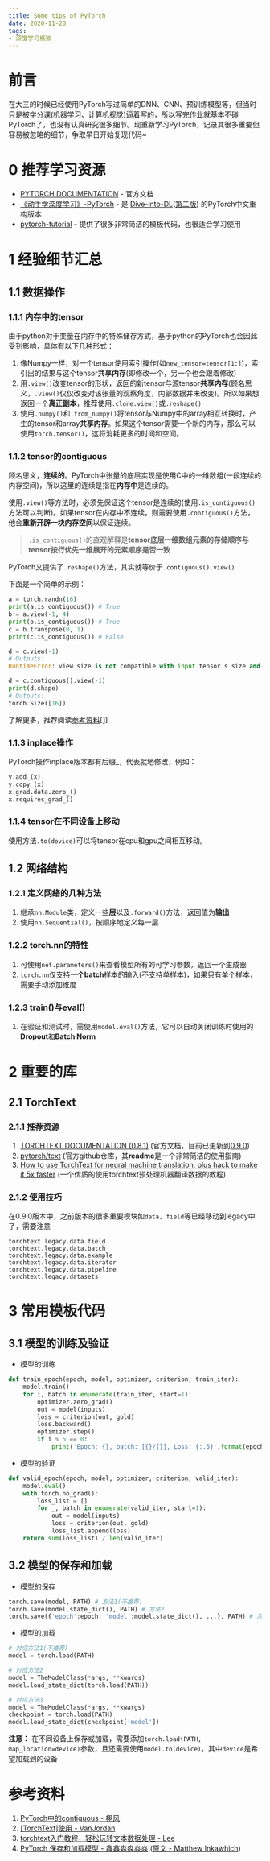 ```yaml
---
title: Some tips of PyTorch
date: 2020-11-28
tags:
- 深度学习框架
---
```

# 前言
在大三的时候已经使用PyTorch写过简单的DNN、CNN、预训练模型等，但当时只是被学分课(机器学习、计算机视觉)逼着写的，所以写完作业就基本不碰PyTorch了，也没有认真研究很多细节。现重新学习PyTorch，记录其很多重要但容易被忽略的细节，争取早日开始复现代码~

# 0 推荐学习资源
* [PYTORCH DOCUMENTATION](https://pytorch.org/docs/stable/index.html) - 官方文档
* [《动手学深度学习》-PyTorch](https://tangshusen.me/Dive-into-DL-PyTorch/#/) - 是 [Dive-into-DL](http://zh.d2l.ai/)([第二版](https://zh-v2.d2l.ai/index.html)) 的PyTorch中文重构版本
* [pytorch-tutorial](https://github.com/yunjey/pytorch-tutorial) - 提供了很多非常简洁的模板代码，也很适合学习使用

# 1 经验细节汇总
## 1.1 数据操作
### 1.1.1 内存中的tensor
由于python对于变量在内存中的特殊储存方式，基于python的PyTorch也会因此受到影响，具体有以下几种形式：
1. 像Numpy一样，对一个tensor使用索引操作(如```new_tensor=tensor[1:]```)，索引出的结果与这个tensor**共享内存**(即修改一个，另一个也会跟着修改)
2. 用```.view()```改变tensor的形状，返回的新tensor与源tensor**共享内存**(顾名思义，```.view()```仅仅改变对该张量的观察角度，内部数据并未改变)。所以如果想返回一个**真正副本**，推荐使用```.clone.view()```或```.reshape()```
3. 使用```.numpy()```和```.from_numpy()```将tensor与Numpy中的array相互转换时，产生的tensor和array**共享内存**。如果这个tensor需要一个新的内存，那么可以使用```torch.tensor()```，这将消耗更多的时间和空间。

### 1.1.2 tensor的contiguous
顾名思义，**连续的**。PyTorch中张量的底层实现是使用C中的一维数组(一段连续的内存空间)，所以这里的连续是指在**内存中**是连续的。

使用```.view()```等方法时，必须先保证这个tensor是连续的(使用```.is_contiguous()```方法可以判断)。如果tensor在内存中不连续，则需要使用```.contiguous()```方法，他会**重新开辟一块内存空间**以保证连续。

> ```.is_contiguous()```的直观解释是**tensor底层一维数组元素的存储顺序与tensor按行优先一维展开的元素顺序是否一致**

PyTorch又提供了```.reshape()```方法，其实就等价于```.contiguous().view()```

下面是一个简单的示例：  
```python
a = torch.randn(16)
print(a.is_contiguous()) # True
b = a.view(-1, 4)
print(b.is_contiguous()) # True
c = b.transpose(0, 1)
print(c.is_contiguous()) # False

d = c.view(-1)
# Outputs:
RuntimeError: view size is not compatible with input tensor s size and stride (at least one dimension spans across two contiguous subspaces). Use .reshape(...) instead.

d = c.contiguous().view(-1)
print(d.shape)
# Outputs:
torch.Size([16])
```
了解更多，推荐阅读[参考资料[1]](https://zhuanlan.zhihu.com/p/64551412)

### 1.1.3 inplace操作
PyTorch操作inplace版本都有后缀_，代表就地修改，例如：
```python
y.add_(x)
y.copy_(x)
x.grad.data.zero_()
x.requires_grad_()
```

### 1.1.4 tensor在不同设备上移动
使用方法```.to(device)```可以将tensor在cpu和gpu之间相互移动。

## 1.2 网络结构
### 1.2.1 定义网络的几种方法
1. 继承```nn.Module```类，定义一些**层**以及```.forward()```方法，返回值为**输出**
2. 使用```nn.Sequential()```，按顺序地定义每一层

### 1.2.2 torch.nn的特性
1. 可使用```net.parameters()```来查看模型所有的可学习参数，返回一个生成器
2. ```torch.nn```仅支持**一个batch**样本的输入(不支持单样本)，如果只有单个样本，需要手动添加维度

### 1.2.3 train()与eval()
1. 在验证和测试时，需使用```model.eval()```方法，它可以自动关闭训练时使用的**Dropout**和**Batch Norm**

# 2 重要的库
## 2.1 TorchText
### 2.1.1 推荐资源
1. [TORCHTEXT DOCUMENTATION (0.8.1)](https://pytorch.org/text/0.8.1/) (官方文档，目前已更新到[0.9.0](https://pytorch.org/text/stable/index.html))
2. [pytorch/text](https://github.com/pytorch/text#data) (官方github仓库，其**readme**是一个非常简洁的使用指南)
3. [How to use TorchText for neural machine translation, plus hack to make it 5x faster](https://towardsdatascience.com/how-to-use-torchtext-for-neural-machine-translation-plus-hack-to-make-it-5x-faster-77f3884d95#8a90) (一个优质的使用torchtext预处理机器翻译数据的教程)

### 2.1.2 使用技巧
在0.9.0版本中，之前版本的很多重要模块如```data```、```field```等已经移动到legacy中了，需要注意  
```
torchtext.legacy.data.field
torchtext.legacy.data.batch
torchtext.legacy.data.example
torchtext.legacy.data.iterator
torchtext.legacy.data.pipeline
torchtext.legacy.datasets
```

# 3 常用模板代码
## 3.1 模型的训练及验证
* 模型的训练  
```python
def train_epoch(epoch, model, optimizer, criterion, train_iter):
    model.train()
    for i, batch in enumerate(train_iter, start=1):
        optimizer.zero_grad()
        out = model(inputs)
        loss = criterion(out, gold)
        loss.backward()
        optimizer.step()
        if i % 5 == 0:
            print('Epoch: {}, batch: [{}/{}], Loss: {:.5}'.format(epoch, i, len(train_iter), loss.item()))
```

* 模型的验证  
```python
def valid_epoch(epoch, model, optimizer, criterion, valid_iter):
    model.eval()
    with torch.no_grad():
        loss_list = []
        for _, batch in enumerate(valid_iter, start=1):
            out = model(inputs)
            loss = criterion(out, gold)
            loss_list.append(loss)
    return sum(loss_list) / len(valid_iter)
```

## 3.2 模型的保存和加载
* 模型的保存  
```python
torch.save(model, PATH) # 方法1(不推荐)
torch.save(model.state_dict(), PATH) # 方法2
torch.save({'epoch':epoch, 'model':model.state_dict(), ...}, PATH) # 方法3
```

* 模型的加载  
```python
# 对应方法1(不推荐)
model = torch.load(PATH)

# 对应方法2
model = TheModelClass(*args, **kwargs)
model.load_state_dict(torch.load(PATH))

# 对应方法3
model = TheModelClass(*args, **kwargs)
checkpoint = torch.load(PATH)
model.load_state_dict(checkpoint['model'])
```

**注意：** 在不同设备上保存或加载，需要添加```torch.load(PATH, map_location=device)```参数，且还需要使用```model.to(device)```。其中```device```是希望加载到的设备

# 参考资料
1. [PyTorch中的contiguous - 栩风](https://zhuanlan.zhihu.com/p/64551412)
2. [[TorchText]使用 - VanJordan](https://www.jianshu.com/p/e5adb235399e)
3. [torchtext入门教程，轻松玩转文本数据处理 - Lee](https://zhuanlan.zhihu.com/p/31139113)
4. [PyTorch 保存和加载模型 - 鑫鑫淼淼焱焱](https://zhuanlan.zhihu.com/p/82038049) ([原文 - Matthew Inkawhich](https://pytorch.org/tutorials/beginner/saving_loading_models.html))